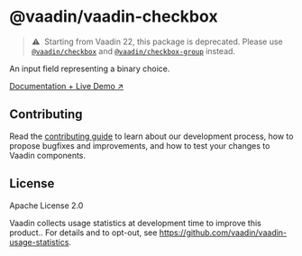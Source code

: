 # @vaadin/vaadin-checkbox

> ⚠️&nbsp; Starting from Vaadin 22, this package is deprecated.
> Please use [`@vaadin/checkbox`](https://www.npmjs.com/package/@vaadin/checkbox) and [`@vaadin/checkbox-group`](https://www.npmjs.com/package/@vaadin/checkbox-group) instead.

An input field representing a binary choice.

[Documentation + Live Demo ↗](https://vaadin.com/docs/latest/ds/components/checkbox)

## Contributing

Read the [contributing guide](https://vaadin.com/docs/latest/guide/contributing/overview) to learn about our development process, how to propose bugfixes and improvements, and how to test your changes to Vaadin components.

## License

Apache License 2.0

Vaadin collects usage statistics at development time to improve this product..
For details and to opt-out, see https://github.com/vaadin/vaadin-usage-statistics.
